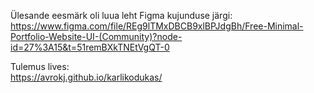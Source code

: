 Ülesande eesmärk oli luua leht Figma kujunduse järgi:  
https://www.figma.com/file/REg9lTMxDBCB9xlBPJdgBh/Free-Minimal-Portfolio-Website-UI-(Community)?node-id=27%3A15&t=51remBXkTNEtVgQT-0

Tulemus lives:  
https://avrokj.github.io/karlikodukas/
